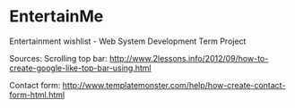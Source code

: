 EntertainMe
===========

Entertainment wishlist - Web System Development Term Project


Sources:
Scrolling top bar:
http://www.2lessons.info/2012/09/how-to-create-google-like-top-bar-using.html

Contact form:
http://www.templatemonster.com/help/how-create-contact-form-html.html
